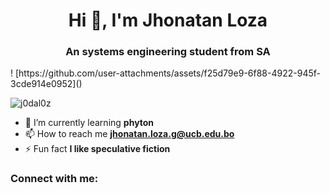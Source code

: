 <h1 align="center">Hi 👋, I'm Jhonatan Loza</h1>
<h3 align="center">An systems engineering student from SA</h3>
! [https://github.com/user-attachments/assets/f25d79e9-6f88-4922-945f-3cde914e0952]()

<p align="left"> <img src="https://komarev.com/ghpvc/?username=j0dal0z&label=Profile%20views&color=0e75b6&style=flat" alt="j0dal0z" /> </p>

- 🌱 I’m currently learning **phyton**
- 📫 How to reach me **jhonatan.loza.g@ucb.edu.bo**
- ⚡ Fun fact **I like speculative fiction**

<h3 align="left">Connect with me:</h3>
<p align="left">
</p>
